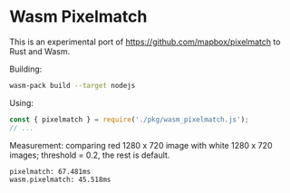 # Wasm Pixelmatch

This is an experimental port of https://github.com/mapbox/pixelmatch to Rust and Wasm.

Building:

```bash
wasm-pack build --target nodejs
```

Using:

```js
const { pixelmatch } = require('./pkg/wasm_pixelmatch.js');
// ...
```

Measurement: comparing red 1280 x 720 image with white 1280 x 720 images; threshold = 0.2, the rest is default.

```
pixelmatch: 67.481ms
wasm.pixelmatch: 45.518ms
```


